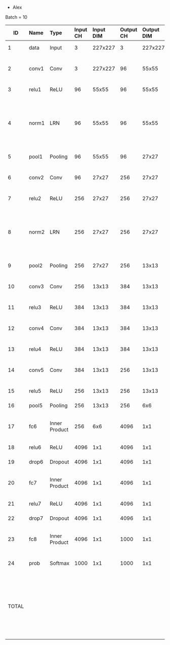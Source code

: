 * Alex

Batch = 10


| ID | Name | Type | Input CH | Input DIM | Output CH | Output DIM | OPS | Mem |
| -- | :--- | :--- | :--- | :--- | :--- |:--- | :--- | :--- | 
| 1	| data | Input | 3	| 227x227	| 3	| 227x227		|  | activation	1.55M |
| 2	| conv1 | Conv | 3	 |  227x227	| 96	|  55x55	| macc	1.05G | activation	2.9M <br> param	34.94k | 
| 3	| relu1	| ReLU | 96	| 55x55 | 96 | 55x55	| comp	2.9M | activation	2.9M |
| 4	| norm1	| LRN | 96	| 55x55	| 96 | 55x55	| macc	14.52M <br> add	2.9M <br> div	5.81M <br> exp	2.9M | activation	2.9M <br> param	2 |
| 5	| pool1 | Pooling | 96 | 55x55 |	96| 	27x27| 	comp	6.3M | activation	699.84k |
| 6	| conv2	| Conv | 96 | 	27x27	| 256	| 27x27 | 	macc	2.24G | activation	1.87M <br>param	307.46k | 
| 7	| relu2 | 	ReLU| 		256	| 27x27	| 256	| 27x27 | 	comp	1.87M | activation	1.87M |
| 8	| norm2	| LRN	| 	256	| 27x27	| 256	| 27x27 | 	macc	9.33M<br>add	1.87M<br>div	3.73M<br>exp	1.87M | activation	1.87M<br>param	2 | 
| 9	| pool2	| Pooling	| 	256	| 27x27 | 	256	| 13x13	| comp	3.89M | activation	432.64k | 
| 10	| conv3	| Conv	| 	256	| 13x13	| 384	| 13x13 | 	macc	1.5G | activation	648.96k<br>param	885.12k |
| 11	| relu3	| ReLU	| 	384	| 13x13	| 384	| 13x13	| comp	648.96k | activation	648.96k | 
| 12	| conv4	| Conv	| 	384	| 13x13	| 384	| 13x13	| macc	1.12G | activation	648.96k<br>param	663.94k | 
| 13	| relu4	| ReLU	| 	384	| 13x13	| 384	| 13x13	| comp	648.96k | activation	648.96k | 
| 14	| conv5	| Conv	| 	384	| 13x13	| 256	| 13x13	| macc	747.6M | activation	432.64k<br>param	442.62k | 
| 15	| relu5	| ReLU	| 	256	| 13x13	| 256	| 13x13	| comp	432.64k | activation	432.64k | 
| 16	| pool5	| Pooling	| 	256	| 13x13	| 256	| 6x6	| comp	829.44k | activation	92.16k | 
| 17	| fc6	| Inner<br>Product	| 	256	| 6x6	| 4096	| 1x1 | macc	377.49M | activation	40.96k<br>param	37.75M | 
| 18	| relu6	| ReLU	| 	4096	| 1x1	| 4096	| 1x1 | comp	40.96k | activation	40.96k | 
| 19	| drop6	| Dropout	| 	4096	| 1x1	| 4096	| 1x1	| comp	40.96k | activation	40.96k | 
| 20	| fc7	| Inner<br>Product | 		4096	| 1x1	| 4096	| 1x1	| macc	167.77M | activation	40.96k<br>param	16.78M |
| 21	| relu7	| ReLU	| 	4096	| 1x1	| 4096	| 1x1 | 	comp	40.96k | activation	40.96k | 
| 22	| drop7	| Dropout	| 	4096	| 1x1	| 4096	| 1x1 | 	comp	40.96k | activation	40.96k | 
| 23	| fc8	| Inner<br>Product	| 	4096	| 1x1	| 1000	| 1x1 | macc	40.96M | activation	10k<br>param	4.1M | 
| 24	| prob	| Softmax	| 	1000	| 1x1	| 1000	| 1x1 | 	add	10k<br>div	10k<br>exp	10k | activation	10k | 
| TOTAL | | | | | | | macc	7.27G<br>comp	17.69M<br>add	4.78M<br>div	9.55M<br>exp	4.78M | activation	20.81M<br>param	60.97M |
